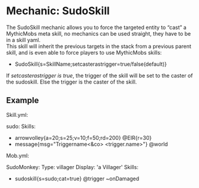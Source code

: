 Mechanic: SudoSkill
===================

The SudoSkill mechanic allows you to force the targeted entity to “cast”
a MythicMobs meta skill, no mechanics can be used straight, they have to
be in a skill yaml.  
This skill will inherit the previous targets in the stack from a
previous parent skill, and is even able to force players to use
MythicMobs skills:

- SudoSkill{s=SkillName;setcasterastrigger=true/false(default)}

If *setcasterastrigger is true*, the trigger of the skill will be set to
the caster of the sudoskill. Else the trigger is the caster of the
skill.

Example
-------

Skill.yml:

sudo:
  Skills:
  - arrowvolley{a=20;s=25;v=10;f=50;rd=200} @EIR{r=30}
  - message{msg="Triggername<&co> <trigger.name>"} @world

Mob.yml:

SudoMonkey:
  Type: villager
  Display: 'a Villager'
  Skills:
  - sudoskill{s=sudo;cat=true} @trigger ~onDamaged